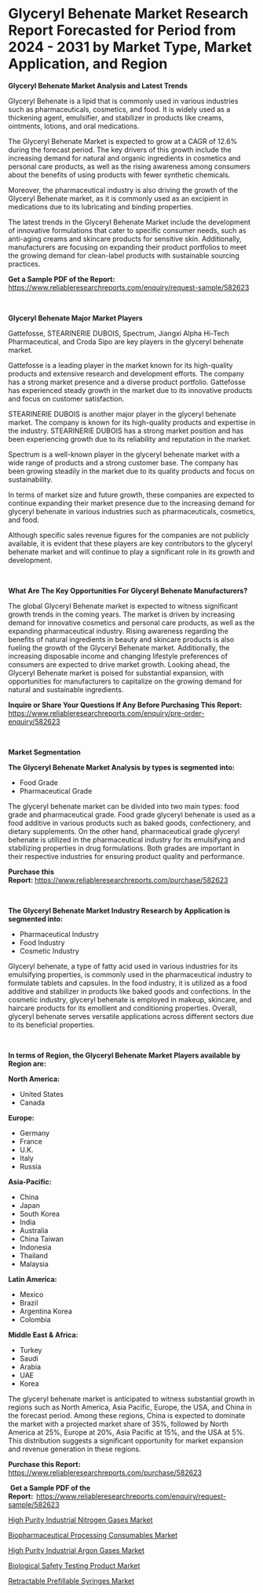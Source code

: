 <p><h1>Glyceryl Behenate Market Research Report Forecasted for Period from 2024 -  2031 by Market Type, Market Application, and Region</h1></p><p><strong>Glyceryl Behenate Market Analysis and Latest Trends</strong></p>
<p><p>Glyceryl Behenate is a lipid that is commonly used in various industries such as pharmaceuticals, cosmetics, and food. It is widely used as a thickening agent, emulsifier, and stabilizer in products like creams, ointments, lotions, and oral medications.</p><p>The Glyceryl Behenate Market is expected to grow at a CAGR of 12.6% during the forecast period. The key drivers of this growth include the increasing demand for natural and organic ingredients in cosmetics and personal care products, as well as the rising awareness among consumers about the benefits of using products with fewer synthetic chemicals.</p><p>Moreover, the pharmaceutical industry is also driving the growth of the Glyceryl Behenate market, as it is commonly used as an excipient in medications due to its lubricating and binding properties.</p><p>The latest trends in the Glyceryl Behenate Market include the development of innovative formulations that cater to specific consumer needs, such as anti-aging creams and skincare products for sensitive skin. Additionally, manufacturers are focusing on expanding their product portfolios to meet the growing demand for clean-label products with sustainable sourcing practices.</p></p>
<p><strong>Get a Sample PDF of the Report:&nbsp;</strong> <a href="https://www.reliableresearchreports.com/enquiry/request-sample/582623">https://www.reliableresearchreports.com/enquiry/request-sample/582623</a></p>
<p>&nbsp;</p>
<p><strong>Glyceryl Behenate Major Market Players</strong></p>
<p><p>Gattefosse, STEARINERIE DUBOIS, Spectrum, Jiangxi Alpha Hi-Tech Pharmaceutical, and Croda Sipo are key players in the glyceryl behenate market.</p><p>Gattefosse is a leading player in the market known for its high-quality products and extensive research and development efforts. The company has a strong market presence and a diverse product portfolio. Gattefosse has experienced steady growth in the market due to its innovative products and focus on customer satisfaction.</p><p>STEARINERIE DUBOIS is another major player in the glyceryl behenate market. The company is known for its high-quality products and expertise in the industry. STEARINERIE DUBOIS has a strong market position and has been experiencing growth due to its reliability and reputation in the market.</p><p>Spectrum is a well-known player in the glyceryl behenate market with a wide range of products and a strong customer base. The company has been growing steadily in the market due to its quality products and focus on sustainability.</p><p>In terms of market size and future growth, these companies are expected to continue expanding their market presence due to the increasing demand for glyceryl behenate in various industries such as pharmaceuticals, cosmetics, and food.</p><p>Although specific sales revenue figures for the companies are not publicly available, it is evident that these players are key contributors to the glyceryl behenate market and will continue to play a significant role in its growth and development.</p></p>
<p>&nbsp;</p>
<p><strong>What Are The Key Opportunities For Glyceryl Behenate Manufacturers?</strong></p>
<p><p>The global Glyceryl Behenate market is expected to witness significant growth trends in the coming years. The market is driven by increasing demand for innovative cosmetics and personal care products, as well as the expanding pharmaceutical industry. Rising awareness regarding the benefits of natural ingredients in beauty and skincare products is also fueling the growth of the Glyceryl Behenate market. Additionally, the increasing disposable income and changing lifestyle preferences of consumers are expected to drive market growth. Looking ahead, the Glyceryl Behenate market is poised for substantial expansion, with opportunities for manufacturers to capitalize on the growing demand for natural and sustainable ingredients.</p></p>
<p><strong>Inquire or Share Your Questions If Any Before Purchasing This Report:</strong> <a href="https://www.reliableresearchreports.com/enquiry/pre-order-enquiry/582623">https://www.reliableresearchreports.com/enquiry/pre-order-enquiry/582623</a></p>
<p>&nbsp;</p>
<p><strong>Market Segmentation</strong></p>
<p><strong>The Glyceryl Behenate Market Analysis by types is segmented into:</strong></p>
<p><ul><li>Food Grade</li><li>Pharmaceutical Grade</li></ul></p>
<p><p>The glyceryl behenate market can be divided into two main types: food grade and pharmaceutical grade. Food grade glyceryl behenate is used as a food additive in various products such as baked goods, confectionery, and dietary supplements. On the other hand, pharmaceutical grade glyceryl behenate is utilized in the pharmaceutical industry for its emulsifying and stabilizing properties in drug formulations. Both grades are important in their respective industries for ensuring product quality and performance.</p></p>
<p><strong>Purchase this Report:&nbsp;</strong><a href="https://www.reliableresearchreports.com/purchase/582623">https://www.reliableresearchreports.com/purchase/582623</a></p>
<p>&nbsp;</p>
<p><strong>The Glyceryl Behenate Market Industry Research by Application is segmented into:</strong></p>
<p><ul><li>Pharmaceutical Industry</li><li>Food Industry</li><li>Cosmetic Industry</li></ul></p>
<p><p>Glyceryl behenate, a type of fatty acid used in various industries for its emulsifying properties, is commonly used in the pharmaceutical industry to formulate tablets and capsules. In the food industry, it is utilized as a food additive and stabilizer in products like baked goods and confections. In the cosmetic industry, glyceryl behenate is employed in makeup, skincare, and haircare products for its emollient and conditioning properties. Overall, glyceryl behenate serves versatile applications across different sectors due to its beneficial properties.</p></p>
<p>&nbsp;</p>
<p><strong>In terms of Region, the Glyceryl Behenate Market Players available by Region are:</strong></p>
<p>
    <p> <strong> North America: </strong>
        <ul>
            <li>United States</li>
            <li>Canada</li>
        </ul>
        </p> 
    <p> <strong> Europe: </strong>
        <ul>
            <li>Germany</li>
            <li>France</li>
            <li>U.K.</li>
            <li>Italy</li>
            <li>Russia</li>
        </ul>
        </p> 
    <p> <strong> Asia-Pacific: </strong>
        <ul>
            <li>China</li>
            <li>Japan</li>
            <li>South Korea</li>
            <li>India</li>
            <li>Australia</li>
            <li>China Taiwan</li>
            <li>Indonesia</li>
            <li>Thailand</li>
            <li>Malaysia</li>
        </ul>
        </p> 
    <p> <strong> Latin America: </strong>
        <ul>
            <li>Mexico</li>
            <li>Brazil</li>
            <li>Argentina Korea</li>
            <li>Colombia</li>
        </ul>
        </p> 
    <p> <strong> Middle East & Africa: </strong>
        <ul>
            <li>Turkey</li>
            <li>Saudi</li>
            <li>Arabia</li>
            <li>UAE</li>
            <li>Korea</li>
        </ul>
    </p>
    </p>
<p><p>The glyceryl behenate market is anticipated to witness substantial growth in regions such as North America, Asia Pacific, Europe, the USA, and China in the forecast period. Among these regions, China is expected to dominate the market with a projected market share of 35%, followed by North America at 25%, Europe at 20%, Asia Pacific at 15%, and the USA at 5%. This distribution suggests a significant opportunity for market expansion and revenue generation in these regions.</p></p>
<p><strong>Purchase this Report: </strong><a href="https://www.reliableresearchreports.com/purchase/582623">https://www.reliableresearchreports.com/purchase/582623</a></p>
<p>&nbsp;<strong>Get a Sample PDF of the Report:&nbsp;&nbsp;</strong><a href="https://www.reliableresearchreports.com/enquiry/request-sample/582623">https://www.reliableresearchreports.com/enquiry/request-sample/582623</a></p>
<p><strong></strong></p>
<p><p><a href="https://issuu.com/reportprime-2/docs/high-purity-industrial-nitrogen-gases-market-size-">High Purity Industrial Nitrogen Gases Market</a></p><p><a href="https://medium.com/@samanthamills76/biopharmaceutical-processing-consumables-market-size-and-market-trends-complete-industry-overview-02f87a9d4162">Biopharmaceutical Processing Consumables Market</a></p><p><a href="https://issuu.com/reportprime-2/docs/high-purity-industrial-argon-gases-market-size-203">High Purity Industrial Argon Gases Market</a></p><p><a href="https://medium.com/@samanthamills76/biological-safety-testing-product-market-competitive-analysis-market-trends-and-forecast-to-2031-be799f03bf30">Biological Safety Testing Product Market</a></p><p><a href="https://medium.com/p/85942277e278/edit">Retractable Prefillable Syringes Market</a></p></p>